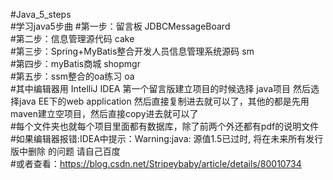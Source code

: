 #Java_5_steps  
#学习java5步曲
#第一步：留言板                                      JDBCMessageBoard  
#第二步：信息管理源代码                              cake  
#第三步：Spring+MyBatis整合开发人员信息管理系统源码  sm  
#第四步：myBatis商城                                 shopmgr  
#第五步：ssm整合的oa练习                             oa  
#其中编辑器用 IntelliJ IDEA  第一个留言版建立项目的时候选择 java项目 然后选择java EE下的web application 然后直接复制进去就可以了，其他的都是先用maven建立空项目，然后直接copy进去就可以了   
#每个文件夹也就每个项目里面都有数据库，除了前两个外还都有pdf的说明文件   
#如果编辑器报错:IDEA中提示：Warning:java: 源值1.5已过时, 将在未来所有发行版中删除 的问题  请自己百度  
#或者查看：https://blog.csdn.net/Stripeybaby/article/details/80010734  
